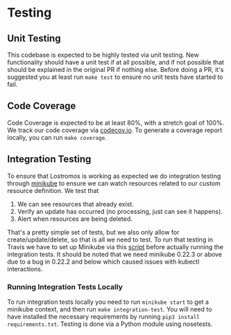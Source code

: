 # Testing

## Unit Testing

This codebase is expected to be highly tested via unit testing. New functionality should have a unit test if at all
possible, and if not possible that should be explained in the original PR if nothing else. Before doing a PR, it's
suggested you at least run `make test` to ensure no unit tests have started to fail.

## Code Coverage

Code Coverage is expected to be at least 80%, with a stretch goal of 100%. We track our code coverage via
[codecov.io](https://codecov.io/gh/wpengine/lostromos). To generate a coverage report locally, you can run
`make coverage`.

## Integration Testing

To ensure that Lostromos is working as expected we do integration testing through
[minikube](https://github.com/kubernetes/minikube) to ensure we can watch resources related to our custom resource
definition. We test that

1. We can see resources that already exist.
2. Verify an update has occurred (no processing, just can see it happens).
3. Alert when resources are being deleted.

That's a pretty simple set of tests, but we also only allow for create/update/delete, so that is all we need to test.
To run that testing in Travis we have to set up Minikube via this [script](../test-scripts/install_minikube.sh)
before actually running the integration tests. It should be noted that we need minikube 0.22.3 or above due to a bug in
0.22.2 and below which caused issues with kubectl interactions.

### Running Integration Tests Locally

To run integration tests locally you need to run `minikube start` to get a minikube context, and then run
`make integration-test`. You will need to have installed the necessary requirements by running
`pip3 install requirements.txt`. Testing is done via a Python module using nosetests.